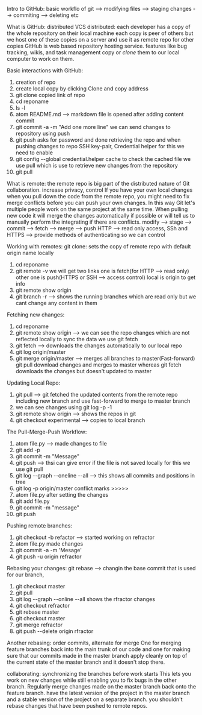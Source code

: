 Intro to GitHub: 
basic workflo of git --> modifying files --> staging changes --> commiting --> deleting etc

What is GitHub: distributed VCS
distributed: each developer has a copy of the whole repository on their local machine
each copy is peer of others but we host one of these copies on a server and use it as remote repo for other copies
GitHub is web based repository hosting service. features like bug tracking, wikis, and task management
copy or *clone* them to our local computer to work on them.

Basic interactions with GitHub:
1. creation of repo
2. create local copy by clicking Clone and copy address
3. git clone copied link of repo
4. cd reponame
5. ls -l
6. atom README.md --> markdown file is opened after adding content commit
7. git commit -a -m "Add one more line"
we can send changes to repository using push
8. git push asks for password and done
retrieving the repo and when pushing changes to repo
SSH key-pair, Credential helper for this we need to enable 
9. git config --global credential.helper cache
to check the cached file we use pull which is use to retrieve new changes from the repository
10. git pull 

What is remote: the remote repo is big part of the distributed nature of Git collaboration. increase privacy, control 
If you have your own local changes when you pull down the code from the remote repo, you might need to fix merge conflicts before you can push your own changes. In this way Git let's multiple people work on the same project at the same time. When pulling new code it will merge the changes automatically if possible or will tell us to manually perform the integrating if there are conflicts.
modify --> stage --> commit --> fetch --> merge --> push 
HTTP --> read only access, SSh and HTTPS --> provide methods of authenticating so we can control

Working with remotes:
git clone: sets the copy of remote repo with default origin name locally
1. cd reponame
2. git remote -v we will get two links one is fetch(for HTTP --> read only) other one is push(HTTPS or SSH --> access control)
local is origin to get info 
3. git remote show origin
4. git branch -r --> shows the running branches which are read only but we cant change any content in them

Fetching new changes: 
1. cd reponame
2. git remote show origin --> we can see the repo changes which are not reflected locally
to sync the data we use git fetch
3. git fetch --> downloads the changes automatically to our local repo
4. git log origin/master
5. git merge origin/master --> merges all branches to master(Fast-forward)
git pull download changes and merges to master whereas git fetch downloads the changes but doesn't updated to master

Updating Local Repo:
1. git pull --> git fetched the updated contents from the remote repo including new branch and use fast-forward to merge to master branch
2. we can see changes using git log -p -1
3. git remote show origin --> shows the repos in git 
4. git checkout experimental --> copies to local branch

The Pull-Merge-Push Workflow:
1. atom file.py --> made changes to file
2. git add -p
3. git commit -m "Message"
4. git push --> thsi can give error if the file is not saved locally for this we use git pull 
5. git log --graph --oneline --all --> this shows all commits and positions in tree
6. git log -p origin/master
conflict marks >>>>>
7. atom file.py after setting the changes
8. git add file.py
9. git commit -m "message"
10. git push

Pushing remote branches:
1. git checkout -b refactor --> started working on refractor
2. atom file.py made changes
3. git commit -a -m 'Mesage'
4. git push -u origin refractor

Rebasing your changes: git rebase --> changin the base commit that is used for our branch, 
1. git checkout master
2. git pull
3. git log --graph --online --all shows the rfractor changes
4. git checkout refractor
5. git rebase master
6. git checkout master 
7. git merge refractor
8. git push --delete origin rfractor

Another rebasing: order commits, alternate for merge
One for merging feature branches back into the main trunk of our code and one for making sure that our commits made in the master branch apply cleanly on top of the current state of the master branch and it doesn't stop there.

collaborating: synchronizing the branches before work starts
This lets you work on new changes while still enabling you to fix bugs in the other branch.
Regularly merge changes made on the master branch back onto the feature branch.
have the latest version of the project in the master branch and a stable version of the project on a separate branch.
you shouldn't rebase changes that have been pushed to remote repos.